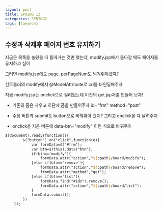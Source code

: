 ```yaml
---
layout: post
title: SPRING 13
categories: SPRING2
tags: [taeyeon]
---
```


## 수정과 삭제후 페이지 번호 유지하기

지금은 목록을 눌렀을 때 돌아가는 것만 했는데, modify.jsp에서 돌아갈 때도 페이지를 유지하고 싶어

그러면 modify.jsp에도 page, perPageNum도 넘겨줘야겠지?

컨트롤러의 modify에서 @ModelAttribute로 cri를 바인딩해주자

지금 modify.jsp는 onclick으로 걸려있는데 이전의 get.jsp처럼 만들어 보자!

- 기존의 폼은 지우고 하단에 폼을 만들어주자 id="frm" method="post" 

- 수정 버튼의 submit도 button으로 바꿔줘야 겠지? 그리고 onclick을 다 날려주자

- onclick을 지운 버튼에 data-btn="modify" 이런 식으로 바꿔주자

```1=modify.jsp
$(document).ready(function(){
  		$("button").on("click",function(e){
  			var formData=$("#frm");
  			var btn=$(this).data("btn");
  			if(btn=='modify'){
  				formData.attr("action","${cpath}/board/modify");
  			}else if(btn=='remove'){
  				formData.attr("action","${cpath}/board/remove");
  				fromData.attr("method","get");
  			}else if(btn=='list'){
  				formData.find("#idx").remove();
  				formData.attr("action","${cpath}/board/list");
  			}
  			formData.submit();
  		})
  	});
```







